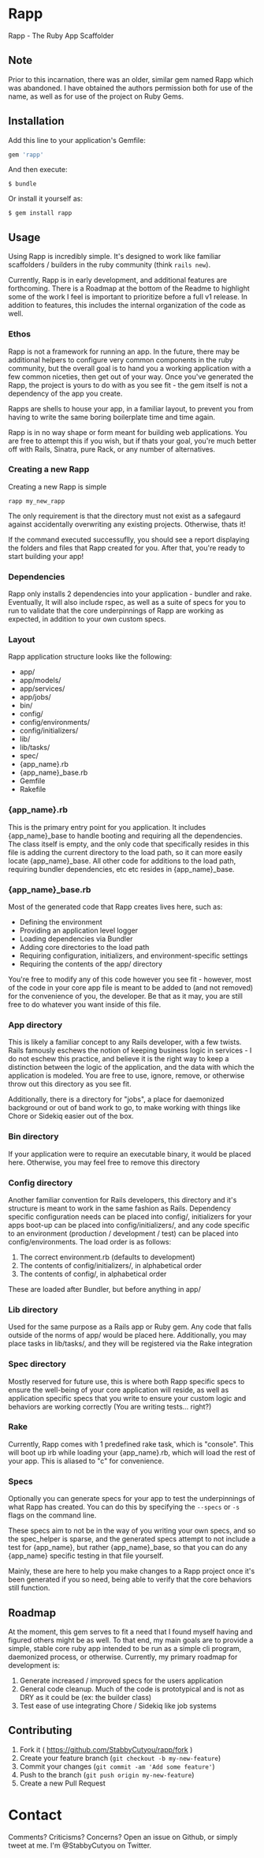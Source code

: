 # Rapp

Rapp - The Ruby App Scaffolder

## Note

Prior to this incarnation, there was an older, similar gem named Rapp which was abandoned. I have obtained the authors permission both for use of the name, as well as for use of the project on Ruby Gems.

## Installation

Add this line to your application's Gemfile:

```ruby
gem 'rapp'
```

And then execute:

    $ bundle

Or install it yourself as:

    $ gem install rapp

## Usage

Using Rapp is incredibly simple. It's designed to work like familiar scaffolders / builders in the ruby community (think `rails new`).

Currently, Rapp is in early development, and additional features are forthcoming. There is a Roadmap at the bottom of the Readme to highlight some of the work I feel is important to prioritize before a full v1 release. In addition to features, this includes the internal organization of the code as well.

### Ethos

Rapp is not a framework for running an app. In the future, there may be additional helpers to configure very common components in the ruby community, but the overall goal is to hand you a working application with a few common niceties, then get out of your way. Once you've generated the Rapp, the project is yours to do with as you see fit - the gem itself is not a dependency of the app you create.

Rapps are shells to house your app, in a familiar layout, to prevent you from having to write the same boring boilerplate time and time again.

Rapp is in no way shape or form meant for building web applications. You are free to attempt this if you wish, but if thats your goal, you're much better off with Rails, Sinatra, pure Rack, or any number of alternatives.

### Creating a new Rapp

Creating a new Rapp is simple

```shell
rapp my_new_rapp
```

The only requirement is that the directory must not exist as a safegaurd against accidentally overwriting any existing projects. Otherwise, thats it!

If the command executed successuflly, you should see a report displaying the folders and files that Rapp created for you. After that, you're ready to start building your app!

### Dependencies

Rapp only installs 2 dependencies into your application - bundler and rake. Eventually, It will also include rspec, as well as a suite of specs for you to run to validate that the core underpinnings of Rapp are working as expected, in addition to your own custom specs.

### Layout

Rapp application structure looks like the following:

* app/
* app/models/
* app/services/
* app/jobs/
* bin/
* config/
* config/environments/
* config/initializers/
* lib/
* lib/tasks/
* spec/
* {app_name}.rb
* {app_name}_base.rb
* Gemfile
* Rakefile

### {app_name}.rb

This is the primary entry point for you application. It includes {app_name}_base to handle booting and requiring all the dependencies. The class itself is empty, and the only code that specifically resides in this file is adding the current directory to the load path, so it can more easily locate {app_name}_base. All other code for additions to the load path, requiring bundler dependencies, etc etc resides in {app_name}_base.

### {app_name}_base.rb

Most of the generated code that Rapp creates lives here, such as:

* Defining the environment
* Providing an application level logger
* Loading dependencies via Bundler
* Adding core directories to the load path
* Requiring configuration, initializers, and environment-specific settings
* Requiring the contents of the app/ directory

You're free to modify any of this code however you see fit - however, most of the code in your core app file is meant to be added to (and not removed) for the convenience of you, the developer. Be that as it may, you are still free to do whatever you want inside of this file.

### App directory

This is likely a familiar concept to any Rails developer, with a few twists. Rails famously eschews the notion of keeping business logic in services - I do not eschew this practice, and believe it is the right way to keep a distinction between the logic of the application, and the data with which the application is modeled. You are free to use, ignore, remove, or otherwise throw out this directory as you see fit.

Additionally, there is a directory for "jobs", a place for daemonized background or out of band work to go, to make working with things like Chore or Sidekiq easier out of the box.

### Bin directory

If your application were to require an executable binary, it would be placed here. Otherwise, you may feel free to remove this directory

### Config directory

Another familiar convention for Rails developers, this directory and it's structure is meant to work in the same fashion as Rails. Dependency specific configuration needs can be placed into config/, initializers for your apps boot-up can be placed into config/initializers/, and any code specific to an environment (production / development / test) can be placed into config/environments. The load order is as follows:

1. The correct environment.rb (defaults to development)
2. The contents of config/initializers/, in alphabetical order
3. The contents of config/, in alphabetical order

These are loaded after Bundler, but before anything in app/

### Lib directory

Used for the same purpose as a Rails app or Ruby gem. Any code that falls outside of the norms of app/ would be placed here. Additionally, you may place tasks in lib/tasks/, and they will be registered via the Rake integration

### Spec directory

Mostly reserved for future use, this is where both Rapp specific specs to ensure the well-being of your core application will reside, as well as application specific specs that you write to ensure your custom logic and behaviors are working correctly (You are writing tests... right?)

### Rake

Currently, Rapp comes with 1 predefined rake task, which is "console". This will boot up irb while loading your {app_name}.rb, which will load the rest of your app. This is aliased to "c" for convenience.

### Specs

Optionally you can generate specs for your app to test the underpinnings of what Rapp has created. You can do this by specifying the ```--specs``` or ```-s``` flags on the command line.

These specs aim to not be in the way of you writing your own specs, and so the spec_helper is sparse, and the generated specs attempt to not include a test for {app_name}, but rather {app_name}_base, so that you can do any {app_name} specific testing in that file yourself.

Mainly, these are here to help you make changes to a Rapp project once it's been generated if you so need, being able to verify that the core behaviors still function.

## Roadmap

At the moment, this gem serves to fit a need that I found myself having and figured others might be as well. To that end, my main goals are to provide a simple, stable core ruby app intended to be run as a simple cli program, daemonized process, or otherwise. Currently, my primary roadmap for development is:

1. Generate increased / improved specs for the users application
2. General code cleanup. Much of the code is prototypical and is not as DRY as it could be (ex: the builder class)
3. Test ease of use integrating Chore / Sidekiq like job systems

## Contributing

1. Fork it ( https://github.com/StabbyCutyou/rapp/fork )
2. Create your feature branch (`git checkout -b my-new-feature`)
3. Commit your changes (`git commit -am 'Add some feature'`)
4. Push to the branch (`git push origin my-new-feature`)
5. Create a new Pull Request

# Contact

Comments? Criticisms? Concerns? Open an issue on Github, or simply tweet at me. I'm @StabbyCutyou on Twitter.
